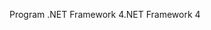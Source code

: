 <span data-ttu-id="44d22-101">Program .NET Framework 4</span><span class="sxs-lookup"><span data-stu-id="44d22-101">.NET Framework 4</span></span>